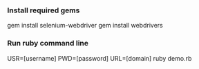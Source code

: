 
### Install required gems

  gem install selenium-webdriver
  gem install webdrivers

### Run ruby command line

  USR=[username] PWD=[password] URL=[domain] ruby demo.rb
